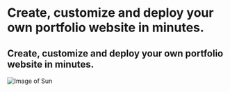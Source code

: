 # Create, customize and deploy your own portfolio website in minutes.
## Create, customize and deploy your own portfolio website in minutes.

![Image of Sun](https://en.wikipedia.org/wiki/File:The_Sun_in_white_light.jpg)
